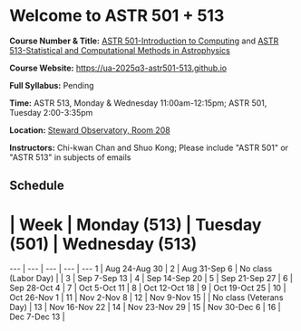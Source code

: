 # Welcome to ASTR 501 + 513

**Course Number & Title:**
[ASTR 501-Introduction to Computing](https://catalog.arizona.edu/courses/0413111) and
[ASTR 513-Statistical and Computational Methods in Astrophysics](https://catalog.arizona.edu/courses/0404141)

**Course Website:** https://ua-2025q3-astr501-513.github.io

**Full Syllabus:** Pending

**Time:**
ASTR 513, Monday & Wednesday 11:00am-12:15pm;
ASTR 501, Tuesday 2:00-3:35pm

**Location:** [Steward Observatory, Room 208](https://map.arizona.edu/65/0208)

**Instructors:** Chi-kwan Chan and Shuo Kong;
Please include "ASTR 501" or "ASTR 513" in subjects of emails

## Schedule

#  | Week | Monday (513) | Tuesday (501) | Wednesday (513)
--- | --- | --- | --- | ---
1  | Aug 24-Aug 30 |
2  | Aug 31-Sep  6 | No class (Labor Day) | |
3  | Sep  7-Sep 13 |
4  | Sep 14-Sep 20 |
5  | Sep 21-Sep 27 |
6  | Sep 28-Oct  4 |
7  | Oct  5-Oct 11 |
8  | Oct 12-Oct 18 |
9  | Oct 19-Oct 25 |
10 | Oct 26-Nov  1 |
11 | Nov  2-Nov  8 |
12 | Nov  9-Nov 15 | | No class (Veterans Day) |
13 | Nov 16-Nov 22 |
14 | Nov 23-Nov 29 |
15 | Nov 30-Dec  6 |
16 | Dec  7-Dec 13 |
